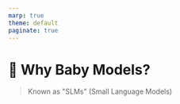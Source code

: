 ```yaml
---
marp: true
theme: default
paginate: true
---
```

# 🍼 Why Baby Models?
> Known as "SLMs" (Small Language Models)

